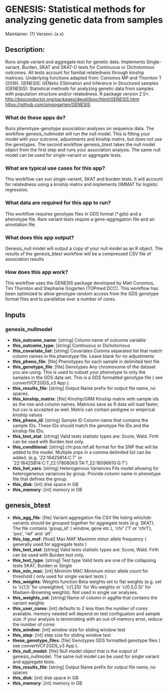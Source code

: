 # GENESIS: Statistical methods for analyzing genetic data from samples
Maintainer: (?)
Version: (x.x)

## Description:
Runs single variant and aggregate test for genetic data. Implements Single-variant, Burden, SKAT and SKAT-O tests for Continuous or Dichotomous outcomes. All tests account for familial relatedness through kinship matrices. Underlying functions adapted from: Conomos MP and Thornton T (2016). GENESIS: GENetic EStimation and Inference in Structured samples (GENESIS): Statistical methods for analyzing genetic data from samples with population structure and/or relatedness. R package version 2.5+. http://bioconductor.org/packages/devel/bioc/html/GENESIS.html https://github.com/smgogarten/GENESIS

### What do these apps do?
Runs phenotype-genotype association analyses on sequence data.  The workflow genesis_nullmodel will run the null model.  This is fitting your model with your outcome, adjustments and kinship matrix, but does not use the genotypes.  The second workflow genesis_btest takes the null model object from the first step and runs your association analysis.  The same null model can be used for single-variant or aggregate tests.

### What are typical use cases for this app?
This workflow can sun single-variant, SKAT and burden tests. It will account for relatedness using a kinship matrix and implements GMMAT for logistic regression.

### What data are required for this app to run?
This workflow requires genotype files in GDS format (\*.gds) and a phenotype file. Rare variant tests require a gene-aggregation file and an annotation file.

### What does this app output?
Genesis_null model will output a copy of your null model as an R object.  The results of the genesis_btest workflow will be a compressed CSV file of association results

### How does this app work?
This workflow uses the GENESIS package developed by Matt Conomos, Tim Thornton and Stephanie Gogarten (TOPmed DCC). This workflow has been optimized to allow genotype random access from the GDS genotype format files and to parallelize over a number of cores.

## Inputs

### genesis_nullmodel

- **this_outcome_name**: [string] Column name of outcome variable  
- **this_outcome_type**: [string] Continuous or Dichotomous  
- **this_covariate_list**: [string] Covariates Comma separated list that match column names in the phenotype file. Leave blank for no adjustments  
- **this_pheno_file**: [file] Phenotypes for each sample in delimited text file  
- **this_genotype_file**: [file] Genotypes Any chromosome of the dataset you are using. This is used to subset your phenotype to only the samples in the GDS data set. This is a GDS formatted genotype file ( see convertVCF2GDS_v3 App ).   
- **this_results_file**: [string] Output Name prefix for output file name, no spaces.  
- **this_kinship_matrix**: [file] Kinship/GRM Kinship matrix with sample ids as the row and column names. Matrices save as R data will load faster, but csv is accepted as well. Matrix can contain pedigree or empirical kinship values  
- **this_pheno_id**: [string] Sample ID Column name that contains the sample IDs. These IDs should match the genotype file IDs and the kinship file IDs.  
- **this_test_stat**: [string] Valid tests statistic types are: Score, Wald. Firth can be used with Burden test only.  
- **this_conditional**: [string] chr:pos:ref:alt format for the SNP that will be added to the model. Multiple snps in a comma delimited list can be added. (e.g. '22:16425814:C:T' or '22:16425814:C:T,22:17808063:TA:T,22:18096610:G:T')  
- **this_het_vars**: [string] Heterogenous Variances Fits model allowing for heterogeneous variances by group. Provide column name in phenotype file that defines the group.  
- **this_disk**: [int] disk space in GB  
- **this_memory**: [int] memory in GB  
  

## genesis_btest

- **this_agg_file**: [file] Variant aggregation file CSV file listing whichdn variants should be grouped together for aggregate tests (e.g. SKAT). The file contains 'group_id' ( window, gene etc.), 'chr' ('1' or 'chr1'), 'pos', 'ref' and 'alt'.  
- **this_top_maf**: [float] Max MAF Maximim minor allele frequency ( generally used for aggregate tests )  
- **this_test_stat**: [string] Valid tests statistic types are: Score, Wald. Firth can be used with Burden test only.
- **this_test_type**: [string] Test type Valid tests are one of the collapsing tests SKAT, Burden or Single  
- **this_min_mac**: [int] Minimim MAC Minimum minor allele count for threshold ( only used for single variant tests )  
- **this_weights**: Weights function Beta weights set to flat weights (e.g. set to 'c(1,1)' for unweighted, 'c(1,25)' for Wu weights or 'c(0.5,0.5)' for Madsen-Browning weights). Not used in single var analyses.  
- **this_weights_col**: [string] Name of column in aggfile that contains the variant weights  
- **this_user_cores**: [int] defaults to 2 less than the number of cores available. memory needed will depend on test configuation and sample size. if your analysis is terminiating with an out-of-memory error, reduce the number of cores  
- **this_window**: [int] window size for sliding window test  
- **this_step**: [int] step size for sliding window test  
- **these_genotype_files**: [file] Genotypes GDS formatted genotype files ( see convertVCF2GDS_v3 App ).  
- **this_null_model**: [file] Null model object that is the output of genesis_nullmodel.  The same null model can be used for single variant and aggregate tests.  
- **this_results_file**: [string] Output Name prefix for output file name, no spaces  
- **this_disk**: [int] disk space in GB  
- **this_memory**: [int] memory in GB  



